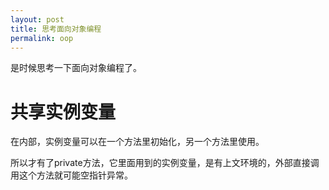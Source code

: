 ```yaml
---
layout: post
title: 思考面向对象编程
permalink: oop
---
```


是时候思考一下面向对象编程了。

# 共享实例变量
在内部，实例变量可以在一个方法里初始化，另一个方法里使用。

所以才有了private方法，它里面用到的实例变量，是有上文环境的，外部直接调用这个方法就可能空指针异常。
